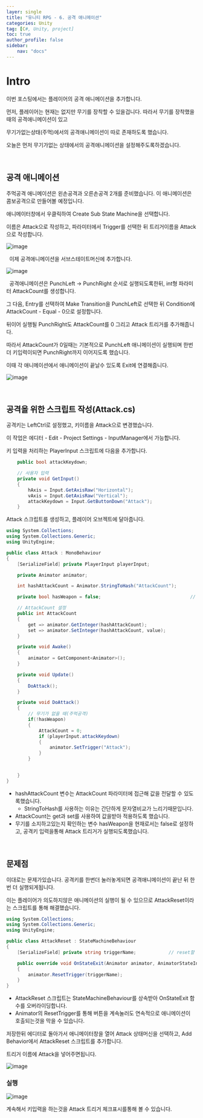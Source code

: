 ```yaml
---
layer: single
title: "유니티 RPG - 6. 공격 애니메이션"
categories: Unity
tag: [C#, Unity, project]
toc: true
author_profile: false
sidebar: 
    nav: "docs"
---
```



# Intro

이번 포스팅에서는 플레이어의 공격 애니메이션을 추가합니다.  

먼저, 플레이어는 현재는 없지만 무기를 장착할 수 있을겁니다. 따라서 무기를 장착했을때의 공격애니메이션이 있고

무기가없는상태(주먹)에서의 공격애니메이션이 따로 존재하도록 했습니다.  

오늘은 먼저 무기가없는 상태에서의 공격애니메이션을 설정해주도록하겠습니다.  

&nbsp;


## 공격 애니메이션

주먹공격 애니메이션은 왼손공격과 오른손공격 2개를 준비했습니다. 이 애니메이션은 콤보공격으로 만들어볼 예정입니다.  

애니메이터창에서 우클릭하여 Create Sub State Machine을 선택합니다. 

이름은 Attack으로 작성하고, 파라미터에서 Trigger를 선택한 뒤 트리거이름을 Attack으로 작성합니다.  

![image](/images/2024/2024-10-29/capture_1.PNG) 

&nbsp;
이제 공격애니메이션을 서브스테이트머신에 추가합니다.  

![image](/images/2024/2024-10-29/capture_2.PNG) 

&nbsp;
공격애니메이션은 PunchLeft -> PunchRight 순서로 실행되도록한뒤, int형 파라미터 AttackCount를 생성합니다.

그 다음, Entry를 선택하여 Make Transition을 PunchLeft로 선택한 뒤 Condition에 AttackCount - Equal - 0으로 설정합니다. 

뒤이어 실행될 PunchRight도 AttackCount를 0 그리고 Attack 트리거를 추가해줍니다.

따라서 AttackCount가 0일때는 기본적으로 PunchLeft 애니메이션이 실행되며 한번 더 키입력이되면 PunchRight까지 이어지도록 했습니다.

이때 각 애니메이션에서 애니메이션이 끝날수 있도록 Exit에 연결해줍니다.  

![image](/images/2024/2024-10-29/capture_3.PNG) 

&nbsp;


## 공격을 위한 스크립트 작성(Attack.cs)

공격키는 LeftCtrl로 설정했고, 키이름을 Attack으로 변경했습니다. 

이 작업은 에디터 - Edit - Project Settings - InputManager에서 가능합니다.  

키 입력을 처리하는 PlayerInput 스크립트에 다음을 추가합니다.

```c#
    public bool attackKeydown;

    // 사용자 입력
    private void GetInput()
    {
        hAxis = Input.GetAxisRaw("Horizontal");
        vAxis = Input.GetAxisRaw("Vertical");
        attackKeydown = Input.GetButtonDown("Attack");
    }
```

Attack 스크립트를 생성하고, 플레이어 오브젝트에 달아줍니다.  

```c#
using System.Collections;
using System.Collections.Generic;
using UnityEngine;

public class Attack : MonoBehaviour
{
    [SerializeField] private PlayerInput playerInput;

    private Animator animator;

    int hashAttackCount = Animator.StringToHash("AttackCount");

    private bool hasWeapon = false;                                 // 무기 장착여부(현재는 기본 false)

    // AttackCount 설정
    public int AttackCount
    {
        get => animator.GetInteger(hashAttackCount);
        set => animator.SetInteger(hashAttackCount, value);
    }

    private void Awake()
    {
        animator = GetComponent<Animator>();
    }

    private void Update()
    {
        DoAttack();
    }

    private void DoAttack()
    {
        // 무기가 없을 때(주먹공격)
        if(!hasWeapon)
        {
            AttackCount = 0;
            if (playerInput.attackKeydown)
            {
                animator.SetTrigger("Attack");
            }
        }

      
    }
}
```

- hashAttackCount 변수는 AttackCount 파라미터에 접근해 값을 전달할 수 있도록했습니다. 
    - StringToHash를 사용하는 이유는 간단하게 문자열비교가 느리기때문입니다.  
- AttackCount는 get과 set를 사용하여 값을받아 적용하도록 했습니다.
- 무기를 소지하고있는지 확인하는 변수 hasWeapon을 현재로서는 false로 설정하고, 공격키 입력을통해 Attack 트리거가 실행되도록했습니다.

&nbsp;
## 문제점

이대로는 문제가있습니다. 공격키를 한번더 눌러놓게되면 공격애니메이션이 끝난 뒤 한번 더 실행되게됩니다.  

이는 플레이어가 의도하지않은 애니메이션의 실행이 될 수 있으므로 AttackReset이라는 스크립트를 통해 해결했습니다.

```c#
using System.Collections;
using System.Collections.Generic;
using UnityEngine;

public class AttackReset : StateMachineBehaviour
{
    [SerializeField] private string triggerName;            // reset할 트리거

    public override void OnStateExit(Animator animator, AnimatorStateInfo stateInfo, int layerIndex)
    {
        animator.ResetTrigger(triggerName);
    }
}

```

- AttackReset 스크립트는 StateMachineBehaviour를 상속받아 OnStateExit 함수를 오버라이딩합니다.  
- Animator의 ResetTrigger를 통해 버튼을 계속눌러도 연속적으로 애니메이션이 호출되는것을 막을 수 있습니다.  

저장한뒤 에디터로 돌아가서 애니메이터창을 열어 Attack 상태머신을 선택하고, Add Behavior에서 AttackReset 스크립트를 추가합니다.

트리거 이름에 Attack을 넣어주면됩니다.

![image](/images/2024/2024-10-29/capture_4.PNG) 


### 실행

![image](/images/2024/2024-10-29/capture_5.PNG) 

계속해서 키입력을 하는것을 Attack 트리거 체크표시를통해 볼 수 있습니다.